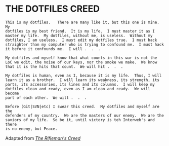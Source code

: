THE DOTFILES CREED
=

    This is my dotfiles.   There are many like it, but this one is mine.  My
    dotfiles is my best friend.  It is my life.  I must master it as I
    master my life.  My dotfiles, without me, is useless.  Without my
    dotfiles, I am useless.  I must edit my dotfiles true.  I must hack
    straighter than my computer who is trying to confound me.  I must hack
    it before it confounds me.  I will .  .  .

    My dotfiles and myself know that what counts in this war is not the
    LoC we edit, the noise of our keys, nor the smoke we make.  We know
    that it is the hits that count.  We will hit .  .  .

    My dotfiles is human, even as I, because it is my life.  Thus, I will
    learn it as a brother.  I will learn its weakness, its strength, its
    parts, its accessories, its lines and its columns.  I will keep my
    dotfiles clean and ready, even as I am clean and ready.  We will become
    part of each other.  We will .  .  .

    Before (Git|SVN|etc) I swear this creed.  My dotfiles and myself are the
    defenders of my country.  We are the masters of our enemy.  We are the
    saviors of my life.  So be it, until victory is teh Interweb's and there
    is no enemy, but Peace.

Adapted from _[The Rifleman's Creed](http://en.wikipedia.org/wiki/Rifleman%27s_Creed)_
